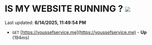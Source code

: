 # IS MY WEBSITE RUNNING ? [![](https://img.shields.io/static/v1?label=Sponsor&message=%E2%9D%A4&logo=GitHub&color=%23fe8e86)](https://github.com/sponsors/Youssef-Lehmam)

Last updated: **6/14/2025, 11:49:54 PM**

- `GET` [https://youssefservice.me](https://youssefservice.me) - **Up** (194ms)
